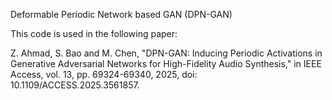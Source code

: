 Deformable Periodic Network based GAN (DPN-GAN)

This code is used in the following paper:

Z. Ahmad, S. Bao and M. Chen, "DPN-GAN: Inducing Periodic Activations in Generative Adversarial Networks for High-Fidelity Audio Synthesis," in IEEE Access, vol. 13, pp. 69324-69340, 2025, doi: 10.1109/ACCESS.2025.3561857.
